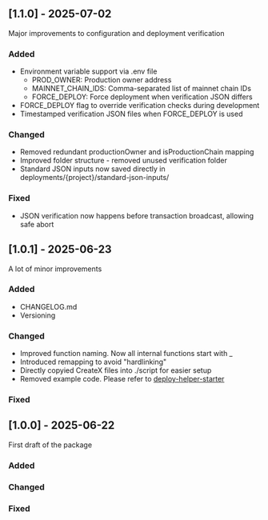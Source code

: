 ## [1.1.0] - 2025-07-02
Major improvements to configuration and deployment verification
### Added
- Environment variable support via .env file
  - PROD_OWNER: Production owner address
  - MAINNET_CHAIN_IDS: Comma-separated list of mainnet chain IDs
  - FORCE_DEPLOY: Force deployment when verification JSON differs
- FORCE_DEPLOY flag to override verification checks during development
- Timestamped verification JSON files when FORCE_DEPLOY is used
### Changed
- Removed redundant productionOwner and isProductionChain mapping
- Improved folder structure - removed unused verification folder
- Standard JSON inputs now saved directly in deployments/{project}/standard-json-inputs/
### Fixed
- JSON verification now happens before transaction broadcast, allowing safe abort

## [1.0.1] - 2025-06-23
A lot of minor improvements
### Added
- CHANGELOG.md
- Versioning
### Changed
- Improved function naming. Now all internal functions start with _
- Introduced remapping to avoid "hardlinking"
- Directly copyied CreateX files into ./script for easier setup
- Removed example code. Please refer to [deploy-helper-starter](https://github.com/EthSign/deploy-helper-starter)
### Fixed

## [1.0.0] - 2025-06-22
First draft of the package
### Added
### Changed
### Fixed
